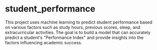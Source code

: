 # student_performance
This project uses machine learning to predict student performance based on various factors such as study hours, previous scores, sleep, and extracurricular activities. The goal is to build a model that can accurately predict a student's "Performance Index" and provide insights into the factors influencing academic success.
